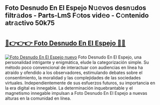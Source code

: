 ## Foto Desnudo En El Espejo N𝚞𝚎vos desn𝚞dos filtr𝚊dos - Parts-LmS F𝚘tos vid𝚎o - C𝚘ntenido atr𝚊ctivo 50k75

# <h2><a href="http://mb4119j.tromn.icu/?c=Foto+Desnudo+En+El+Espejo">🔗👉👉👉 Foto Desnudo En El Espejo 🔗🔗</a></h2>

[![Foto Desnudo En El Espejo nuevo](https://i.imgur.com/pEAQMta.gif)](http://mb4119j.tromn.icu/?c=Foto+Desnudo+En+El+Espejo)
Foto Desnudo En El Espejo, una personalidad intrigante y enigmática, elude la categorización simple. Su método poco convencional de interactuar con audiencias en línea ha atraído y ofendido a los observadores, estimulando debates sobre el consentimiento, la moralidad y las complejidades de las sociedades virtuales. Independientemente de sus esfuerzos futuros, su importancia en la era digital es innegable. La determinación inquebrantable y el magnetismo innegable impulsan a Foto Desnudo En El Espejo a nuevas alturas en la comunidad en línea.
